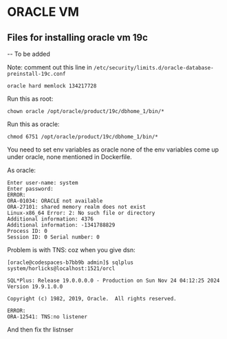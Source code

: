 # ORACLE VM
## Files for installing oracle vm 19c
-- To be added

Note: comment out this line in `/etc/security/limits.d/oracle-database-preinstall-19c.conf`
```
oracle hard memlock 134217728
```

Run this as root:
```
chown oracle /opt/oracle/product/19c/dbhome_1/bin/*
```

Run this as oracle:
```
chmod 6751 /opt/oracle/product/19c/dbhome_1/bin/*
```

You need to set env variables as oracle
none of the env variables come up under oracle, none mentioned in Dockerfile.

As oracle:

```
Enter user-name: system
Enter password: 
ERROR:
ORA-01034: ORACLE not available
ORA-27101: shared memory realm does not exist
Linux-x86_64 Error: 2: No such file or directory
Additional information: 4376
Additional information: -1341788829
Process ID: 0
Session ID: 0 Serial number: 0
```

Problem is with TNS: coz when you give dsn:

```
[oracle@codespaces-b7bb9b admin]$ sqlplus system/horlicks@localhost:1521/orcl

SQL*Plus: Release 19.0.0.0.0 - Production on Sun Nov 24 04:12:25 2024
Version 19.9.1.0.0

Copyright (c) 1982, 2019, Oracle.  All rights reserved.

ERROR:
ORA-12541: TNS:no listener
```

And then fix thr listnser